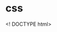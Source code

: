 # css
<! DOCTYPE html>
<html>
<cabeça>
  <title> Repositório da aluna Nycolly Mendes da turma de 2020 de informática </ title>
    </ head>
 <corpo>
   Repositório da aluna Nycolly Mendes para a realização das atividades de programação web.
    </ body>
    </ html>
